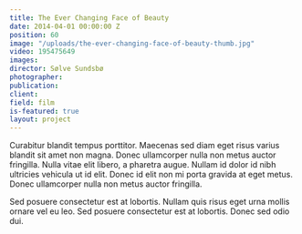 ```yaml
---
title: The Ever Changing Face of Beauty
date: 2014-04-01 00:00:00 Z
position: 60
image: "/uploads/the-ever-changing-face-of-beauty-thumb.jpg"
video: 195475649
images: 
director: Sølve Sundsbø
photographer: 
publication: 
client: 
field: film
is-featured: true 
layout: project
---
```


Curabitur blandit tempus porttitor. Maecenas sed diam eget risus varius blandit sit amet non magna. Donec ullamcorper nulla non metus auctor fringilla. Nulla vitae elit libero, a pharetra augue. Nullam id dolor id nibh ultricies vehicula ut id elit. Donec id elit non mi porta gravida at eget metus. Donec ullamcorper nulla non metus auctor fringilla.

Sed posuere consectetur est at lobortis. Nullam quis risus eget urna mollis ornare vel eu leo. Sed posuere consectetur est at lobortis. Donec sed odio dui.